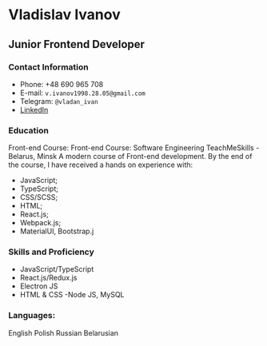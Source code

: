 # Vladislav Ivanov

## Junior Frontend Developer

### Contact Information
- Phone: +48 690 965 708
- E-mail: `v.ivanov1998.28.05@gmail.com`
- Telegram: `@vladan_ivan`
- [LinkedIn](https://www.linkedin.com/in/uladzislau-ivanou-a5a778249/)
### Education
Front-end Course: Front-end Course:
Software Engineering
TeachMeSkills - Belarus, Minsk
A modern course of Front-end development.
By the end of the course, I have received a hands
on experience with:
- JavaScript;
- TypeScript;
- CSS/SCSS;
- HTML;
- React.js;
- Webpack.js;
- MaterialUI, Bootstrap.j

### Skills and Proficiency
 - JavaScript/TypeScript
 - React.js/Redux.js
 - Electron JS
 - HTML & CSS
 -Node JS, MySQL
### Languages:
 English
 Polish
 Russian
 Belarusian
